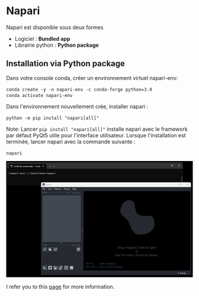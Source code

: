 # Napari

Napari est disponible sous deux formes
- Logiciel : **Bundled app**
- Librairie python : **Python package**

## Installation via Python package

Dans votre console conda, créer un environnement virtuel napari-env: 

```
conda create -y -n napari-env -c conda-forge python=3.9
conda activate napari-env
```

Dans l'environnement nouvellement crée, installer napari :

```
python -m pip install "napari[all]"
```

Note: Lancer `pip install "napari[all]"` installe napari avec le framework par défaut PyQt5 utile pour l'interface utilisateur. Lorsque l'installation est terminée, lancer napari avec la commande suivante : 

```
napari
```

![Alt text](credit-image/napari_launched.png)

I refer you to this [page](https://napari.org/stable/tutorials/fundamentals/installation.html#install-as-python-package-recommended) for more information.